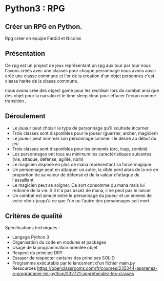# Python3 : RPG
## Créer un RPG en Python.
Rpg créer en équipe Fardid et Nicolas

## Présentation

Ce rpg est un project de  jeux représentant un rpg aux tour par tour 
nous l'avons créés avec une classes pour chaque  personnage 
nous avons aussi crée une classe commune et l'or de la creation d'un objet personnes c'est classe herite de 
la classe commune.

nous avons crée des object game pour les reutiliser lors du combat 
ansi que des objet pour la narratio et le time sleep clear pour effacer l'ecran comme transition .

## Déroulement

- Le joueur peut choisir le type de personnage qu'il souhaite incarner
- Trois classes sont disponibles pour le joueur (guerrier, archer, magicien)
- Le joueur peut nommer son personnage comme il le désire au début du jeu
- Trois classes sont disponibles pour les ennemis (orc, loup, zombie)
- Les personnages ont tous au minimum les caractéristiques suivantes (vie, attaque, défense, agilité, nom)
- Le magicien dispose en plus de mana représentant sa force magique
- Un personnage peut en attaquer un autre, la cible perd alors de la vie en proportion de sa valeur de défense et de la valeur d'attaque de l'assaillant
- Le magicien peut se soigner. Ce sort consomme du mana mais lui redonne de la vie. S'il n'a pas assez de mana, il ne peut pas le lancer
- Un combat est simulé entre le personnage du joueur et un ennemi de votre choix jusqu'à ce que l'un ou l'autre des personnages soit mort.
## Critères de qualité
Spécifications techniques :
- Langage Python 3
- Organisation du code en modules et packages
- Usage de la programmation orientée objet
- Respect du principe DRY
- Essayer de respecter certains des principes SOLID
- Programme exécutable par le lancement d'un fichier main.py
Ressources
https://openclassrooms.com/fr/courses/235344-apprenez-a-programmer-en-python/232721-apprehendez-les-classes
